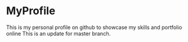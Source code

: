 # MyProfile
This is my personal profile on github to showcase my skills and portfolio online
This is an update for master branch.